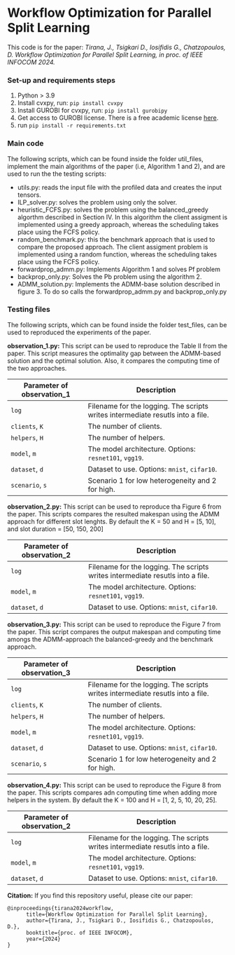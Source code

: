 # Workflow Optimization for Parallel Split Learning

This code is for the paper: _Tirana, J., Tsigkari D., Iosifidis G., Chatzopoulos, D. Workflow Optimization for Parallel Split Learning, in proc. of IEEE INFOCOM 2024._

### Set-up and requirements steps

1. Python > 3.9
2. Install cvxpy, run: `pip install cvxpy`
3. Install GUROBI for cvxpy, run:  `pip install gurobipy`
4. Get access to GUROBI license. There is a free academic license [here](https://www.gurobi.com/academia/academic-program-and-licenses/).
5. run `pip install -r requirements.txt`
    
### Main code
The following scripts, which can be found inside the folder util_files, implement the main algorithms of the paper (i.e, Algorithm 1 and 2), and are used to run the the testing scripts:

- utils.py: reads the input file with the profiled data and creates the input tensors.
- ILP_solver.py: solves the problem using only the solver.
- heuristic_FCFS.py: solves the problem using the balanced_greedy algorthm described in Section IV. In this algorithm the client assigment is implemented using a greedy approach, whereas the scheduling takes place using the FCFS policy.
- random_benchmark.py: this the benchmark approach that is used to compare the proposed approach. The client assigment problem is implemented using a random function, whereas the scheduling takes place using the FCFS policy.
- forwardprop_admm.py: Implements Algorithm 1 and solves Pf problem
- backprop_only.py: Solves the Pb problem using the algorithm 2.
- ADMM_solution.py: Implements the ADMM-base solution described in figure 3. To do so calls the forwardprop_admm.py and backprop_only.py


### Testing files
The following scripts, which can be found inside the folder test_files, can be used to reproduced the experiments of the paper.

**observation_1.py:** 
        This script can be used to reproduce the Table II from the paper. 
        This script measures the optimality gap between the ADMM-based solution and the optimal solution. Also, it compares the computing time of the two approaches.
        

| Parameter of observation_1                      | Description                                 |
| ----------------------------- | ---------------------------------------- |
| `log` | Filename for the logging. The scripts writes intermediate resutls into a file. |
| `clients`, `K`| The number of clients. |
| `helpers`, `H`| The number of helpers. |
| `model`, `m` | The model architecture. Options: `resnet101`, `vgg19`. |
| `dataset`, `d` | Dataset to use. Options: `mnist`, `cifar10`. |
| `scenario`, `s` | Scenario 1 for low heterogeneity and 2 for high. |

**observation_2.py:**
      This script can be used to reproduce tha Figure 6 from the paper. 
      This scripts compares the resulted makespan using the ADMM approach for different slot lenghts.
      By default the K = 50 and H = [5, 10], and slot duration = [50, 150, 200]

| Parameter of observation_2                      | Description                                 |
| ----------------------------- | ---------------------------------------- |
| `log` | Filename for the logging. The scripts writes intermediate resutls into a file. |
| `model`, `m` | The model architecture. Options: `resnet101`, `vgg19`. |
| `dataset`, `d` | Dataset to use. Options: `mnist`, `cifar10`. |


**observation_3.py:**
      This script can be used to reproduce the Figure 7 from the paper. 
      This script compares the output makespan and computing time amongs the ADMM-approach the balanced-greedy and the benchmark approach.
        

| Parameter of observation_3                      | Description                                 |
| ----------------------------- | ---------------------------------------- |
| `log` | Filename for the logging. The scripts writes intermediate resutls into a file. |
| `clients`, `K`| The number of clients. |
| `helpers`, `H`| The number of helpers. |
| `model`, `m` | The model architecture. Options: `resnet101`, `vgg19`. |
| `dataset`, `d` | Dataset to use. Options: `mnist`, `cifar10`. |
| `scenario`, `s` | Scenario 1 for low heterogeneity and 2 for high. |


**observation_4.py:**
This script can be used to reproduce the Figure 8 from the paper. 
This scripts compares adn computing time when adding more helpers in the system.
By default the K = 100 and H = [1, 2, 5, 10, 20, 25].

| Parameter of observation_2                      | Description                                 |
| ----------------------------- | ---------------------------------------- |
| `log` | Filename for the logging. The scripts writes intermediate resutls into a file. |
| `model`, `m` | The model architecture. Options: `resnet101`, `vgg19`. |
| `dataset`, `d` | Dataset to use. Options: `mnist`, `cifar10`. |


**Citation:**
If you find this repository useful, please cite our paper:

```
@inproceedings{tirana2024workflow,
      title={Workflow Optimization for Parallel Split Learning},
      author={Tirana, J., Tsigkari D., Iosifidis G., Chatzopoulos, D.},
      booktitle={proc. of IEEE INFOCOM},
      year={2024}
}
```
